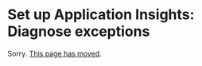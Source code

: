 <properties 
    pageTitle="Dependency Tracking in Application Insights" 
    description="Analyze usage, availability and performance of your on-premises or Microsoft Azure web application with Application Insights." 
    services="application-insights" 
    documentationCenter=".net"
    authors="alancameronwills" 
    manager="douge"/>

<tags 
    ms.service="application-insights" 
    ms.workload="tbd" 
    ms.tgt_pltfrm="ibiza" 
    ms.devlang="na" 
    ms.topic="article" 
    ms.date="10/08/2015" 
    ms.author="awills"/>


# Set up Application Insights: Diagnose exceptions
Sorry. [This page has moved](app-insights-asp-net-exception.md).

